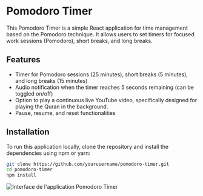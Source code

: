 # Pomodoro Timer

This Pomodoro Timer is a simple React application for time management based on the Pomodoro technique. It allows users to set timers for focused work sessions (Pomodoro), short breaks, and long breaks.

## Features

- Timer for Pomodoro sessions (25 minutes), short breaks (5 minutes), and long breaks (15 minutes)
- Audio notification when the timer reaches 5 seconds remaining (can be toggled on/off)
- Option to play a continuous live YouTube video, specifically designed for playing the Quran in the background.
- Pause, resume, and reset functionalities

## Installation

To run this application locally, clone the repository and install the dependencies using npm or yarn:

```bash
git clone https://github.com/yourusername/pomodoro-timer.git
cd pomodoro-timer
npm install
```

![Interface de l'application Pomodoro Timer](https://image.noelshack.com/fichiers/2024/22/5/1717109814-image-2024-05-31-005654695.png)

